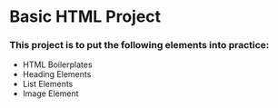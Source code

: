 # Basic HTML Project

### This project is to put the following elements into practice:

- HTML Boilerplates
- Heading Elements
- List Elements
- Image Element
